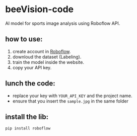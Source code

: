 # beeVision-code
AI model for sports image analysis using Roboflow API.

## how to use:

1. create account in [Roboflow](https://roboflow.com).
2. downloud the dataset (Labeling).
3. train the model inside the website.
4. copy your API key.

## lunch the code:

- replace your key with `YOUR_API_KEY` and the project name.
- ensure that you insert the `sample.jpg` in the same folder

## install the lib:

```bash
pip install roboflow
